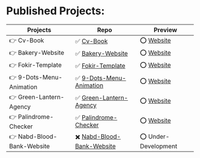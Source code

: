 # Published Projects:
Projects | Repo | Preview
------------ | ------------- | -------------
👉 Cv-Book | ✅ [Cv-Book](https://github.com/RaheemAmer/Cv-Book) | ⭕️ [Website](https://raheemamer.github.io/Cv-Book/)
👉 Bakery-Website | ✅ [Bakery-Website](https://github.com/RaheemAmer/Bakery-Website) | ⭕️ [Website](https://raheemamer.github.io/Bakery-Website/)
👉 Fokir-Template | ✅ [Fokir-Template](hhttps://github.com/RaheemAmer/Fokir-Landing-Page) | ⭕️ [Website](https://raheemamer.github.io/Fokir-Landing-Page/)
👉  9-Dots-Menu-Animation | ✅ [ 9-Dots-Menu-Animation](https://github.com/RaheemAmer/9-Dots-Menu-Animation) | ⭕️ [Website](https://raheemamer.github.io/9-Dots-Menu-Animation/)
👉 Green-Lantern-Agency | ✅ [Green-Lantern-Agency](https://github.com/RaheemAmer/Green-Lantern-Agency) | ⭕️ [Website](https://raheemamer.github.io/Green-Lantern-Agency/)
👉 Palindrome-Checker| ✅ [Palindrome-Checker](https://github.com/RaheemAmer/Palindrome-Checker) | ⭕️ [Website](https://raheemamer.github.io/Palindrome-Checker/)
👉 Nabd-Blood-Bank-Website | ✖️ [Nabd-Blood-Bank-Website](https://github.com/RaheemAmer/Nabd-Blood-Bank-Website) | ⭕️ Under-Development
